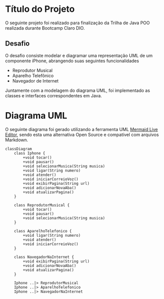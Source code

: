 
# Título do Projeto

O seguinte projeto foi realizado para finalização da Trilha de Java POO realizada durante Bootcamp Claro DIO.

## Desafio

O desafio consiste modelar e diagramar uma representação UML de um componente iPhone, abrangendo suas seguintes funcionalidades

- Reprodutor Musical
- Aparelho Telefônico
- Navegador de Internet

Juntamente com a modelagem do diagrama UML, foi implementado as classes e interfaces correspondentes em Java.


# Diagrama UML

O seguinte diagrama foi gerado utilizando a ferramenta UML  [Mermaid Live Editor](https://mermaid.live/), sendo esta uma alternativa Open Source e compatível com arquivos Markdown.

```mermaid
classDiagram
    class Iphone {
        +void tocar()
        +void pausar()
        +void selecionarMusica(String musica)
        +void ligar(String numero)
        +void atender()
        +void iniciarCorreioVoz()
        +void exibirPagina(String url)
        +void adicionarNovaAba()
        +void atualizarPagina()
    }

    class ReprodutorMusical {
        +void tocar()
        +void pausar()
        +void selecionarMusica(String musica)
    }

    class AparelhoTelefonico {
        +void ligar(String numero)
        +void atender()
        +void iniciarCorreioVoz()
    }

    class NavegadorNaInternet {
        +void exibirPagina(String url)
        +void adicionarNovaAba()
        +void atualizarPagina()
    }

    Iphone ..|> ReprodutorMusical
    Iphone ..|> AparelhoTelefonico
    Iphone ..|> NavegadorNaInternet
